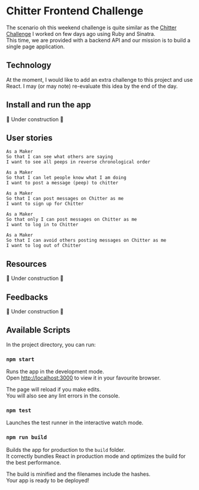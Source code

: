 # Chitter Frontend Challenge

The scenario oh this weekend challenge is quite similar as the [Chitter Challenge](https://github.com/ChocolatineMathou/chitter-challenge) I worked on few days ago using Ruby and Sinatra.  
This time, we are provided with a backend API and our mission is to build a single page application. 

## Technology

At the moment, I would like to add an extra challenge to this project and use React. I may (or may note) re-evaluate this idea by the end of the day.

## Install and run the app

:construction: Under construction :construction:

## User stories

```
As a Maker
So that I can see what others are saying  
I want to see all peeps in reverse chronological order

As a Maker
So that I can let people know what I am doing  
I want to post a message (peep) to chitter

As a Maker
So that I can post messages on Chitter as me
I want to sign up for Chitter

As a Maker
So that only I can post messages on Chitter as me
I want to log in to Chitter

As a Maker
So that I can avoid others posting messages on Chitter as me
I want to log out of Chitter
```

## Resources

:construction: Under construction :construction:

## Feedbacks

:construction: Under construction :construction:

## Available Scripts

In the project directory, you can run:

### `npm start`

Runs the app in the development mode.  
Open [http://localhost:3000](http://localhost:3000) to view it in your favourite browser.

The page will reload if you make edits.<br>
You will also see any lint errors in the console.

### `npm test`

Launches the test runner in the interactive watch mode.

### `npm run build`

Builds the app for production to the `build` folder.  
It correctly bundles React in production mode and optimizes the build for the best performance.

The build is minified and the filenames include the hashes.  
Your app is ready to be deployed!